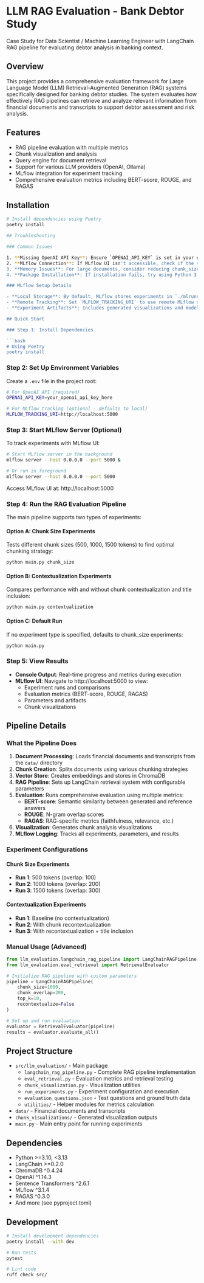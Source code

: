 # LLM RAG Evaluation - Bank Debtor Study

Case Study for Data Scientist / Machine Learning Engineer with LangChain RAG pipeline for evaluating debtor analysis in banking context.

## Overview

This project provides a comprehensive evaluation framework for Large Language Model (LLM) Retrieval-Augmented Generation (RAG) systems specifically designed for banking debtor studies. The system evaluates how effectively RAG pipelines can retrieve and analyze relevant information from financial documents and transcripts to support debtor assessment and risk analysis.

## Features

- RAG pipeline evaluation with multiple metrics
- Chunk visualization and analysis
- Query engine for document retrieval
- Support for various LLM providers (OpenAI, Ollama)
- MLflow integration for experiment tracking
- Comprehensive evaluation metrics including BERT-score, ROUGE, and RAGAS

## Installation

```bash
# Install dependencies using Poetry
poetry install

## Troubleshooting

### Common Issues

1. **Missing OpenAI API Key**: Ensure `OPENAI_API_KEY` is set in your environment or `.env` file
2. **MLflow Connection**: If MLflow UI isn't accessible, check if the server is running on port 5000
3. **Memory Issues**: For large documents, consider reducing chunk_size or top_k parameters
4. **Package Installation**: If installation fails, try using Python 3.10-3.12 and updating pip

### MLflow Setup Details

- **Local Storage**: By default, MLflow stores experiments in `./mlruns/`
- **Remote Tracking**: Set `MLFLOW_TRACKING_URI` to use remote MLflow server
- **Experiment Artifacts**: Includes generated visualizations and model outputs

## Quick Start

### Step 1: Install Dependencies

```bash
# Using Poetry 
poetry install
```

### Step 2: Set Up Environment Variables

Create a `.env` file in the project root:

```bash
# For OpenAI API (required)
OPENAI_API_KEY=your_openai_api_key_here

# For MLflow tracking (optional - defaults to local)
MLFLOW_TRACKING_URI=http://localhost:5000
```

### Step 3: Start MLflow Server (Optional)

To track experiments with MLflow UI:

```bash
# Start MLflow server in the background
mlflow server --host 0.0.0.0 --port 5000 &

# Or run in foreground
mlflow server --host 0.0.0.0 --port 5000
```

Access MLflow UI at: http://localhost:5000

### Step 4: Run the RAG Evaluation Pipeline

The main pipeline supports two types of experiments:

#### Option A: Chunk Size Experiments

Tests different chunk sizes (500, 1000, 1500 tokens) to find optimal chunking strategy:

```bash
python main.py chunk_size
```

#### Option B: Contextualization Experiments

Compares performance with and without chunk contextualization and title inclusion:

```bash
python main.py contextualization
```

#### Option C: Default Run

If no experiment type is specified, defaults to chunk_size experiments:

```bash
python main.py
```

### Step 5: View Results

- **Console Output**: Real-time progress and metrics during execution
- **MLflow UI**: Navigate to http://localhost:5000 to view:
  - Experiment runs and comparisons
  - Evaluation metrics (BERT-score, ROUGE, RAGAS)
  - Parameters and artifacts
  - Chunk visualizations

## Pipeline Details

### What the Pipeline Does

1. **Document Processing**: Loads financial documents and transcripts from the `data/` directory
2. **Chunk Creation**: Splits documents using various chunking strategies
3. **Vector Store**: Creates embeddings and stores in ChromaDB
4. **RAG Pipeline**: Sets up LangChain retrieval system with configurable parameters
5. **Evaluation**: Runs comprehensive evaluation using multiple metrics:
   - **BERT-score**: Semantic similarity between generated and reference answers
   - **ROUGE**: N-gram overlap scores
   - **RAGAS**: RAG-specific metrics (faithfulness, relevance, etc.)
6. **Visualization**: Generates chunk analysis visualizations
7. **MLflow Logging**: Tracks all experiments, parameters, and results

### Experiment Configurations

#### Chunk Size Experiments
- **Run 1**: 500 tokens (overlap: 100)
- **Run 2**: 1000 tokens (overlap: 200) 
- **Run 3**: 1500 tokens (overlap: 300)

#### Contextualization Experiments
- **Run 1**: Baseline (no contextualization)
- **Run 2**: With chunk recontextualization
- **Run 3**: With recontextualization + title inclusion

### Manual Usage (Advanced)

```python
from llm_evaluation.langchain_rag_pipeline import LangChainRAGPipeline
from llm_evaluation.eval_retrieval import RetrievalEvaluator

# Initialize RAG pipeline with custom parameters
pipeline = LangChainRAGPipeline(
    chunk_size=1000,
    chunk_overlap=200,
    top_k=10,
    recontextualize=False
)

# Set up and run evaluation
evaluator = RetrievalEvaluator(pipeline)
results = evaluator.evaluate_all()
```

## Project Structure

- `src/llm_evaluation/` - Main package
  - `langchain_rag_pipeline.py` - Complete RAG pipeline implementation
  - `eval_retrieval.py` - Evaluation metrics and retrieval testing
  - `chunk_visualization.py` - Visualization utilities
  - `run_experiments.py` - Experiment configuration and execution
  - `evaluation_questions.json` - Test questions and ground truth data
  - `utilities/` - Helper modules for metrics calculation
- `data/` - Financial documents and transcripts
- `chunk_visualizations/` - Generated visualization outputs
- `main.py` - Main entry point for running experiments

## Dependencies

- Python >=3.10, <3.13
- LangChain >=0.2.0
- ChromaDB ^0.4.24
- OpenAI ^1.14.3
- Sentence Transformers ^2.6.1
- MLflow ^3.1.4
- RAGAS ^0.3.0
- And more (see pyproject.toml)

## Development

```bash
# Install development dependencies
poetry install --with dev

# Run tests
pytest

# Lint code
ruff check src/
```

